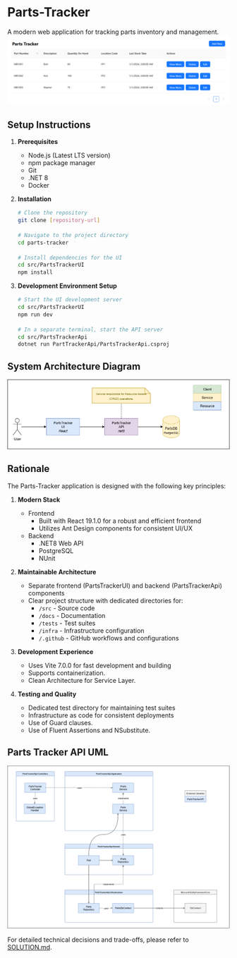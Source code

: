 # Parts-Tracker
A modern web application for tracking parts inventory and management.
![Parts Tracker UI Home Screen.png](docs/Parts%20Tracker%20UI%20Home%20Screen.png)

## Setup Instructions
1. **Prerequisites**
    - Node.js (Latest LTS version)
    - npm package manager
    - Git
    - .NET 8
    - Docker
   

2. **Installation**
   ```bash
   # Clone the repository
   git clone [repository-url]
   
   # Navigate to the project directory
   cd parts-tracker
   
   # Install dependencies for the UI
   cd src/PartsTrackerUI
   npm install
   ```

3. **Development Environment Setup**
   ```bash
   # Start the UI development server
   cd src/PartsTrackerUI
   npm run dev
   
   # In a separate terminal, start the API server
   cd src/PartsTrackerApi
   dotnet run PartTrackerApi/PartsTrackerApi.csproj
   ```


## System Architecture Diagram
![PartsTracker-System Diagram.drawio.png](docs/PartsTracker-System%20Diagram.drawio.png)

## Rationale
The Parts-Tracker application is designed with the following key principles:

1. **Modern Stack**
    - Frontend
        - Built with React 19.1.0 for a robust and efficient frontend
        - Utilizes Ant Design components for consistent UI/UX
    - Backend
        - .NET8 Web API
        - PostgreSQL
        - NUnit 
   

2. **Maintainable Architecture**
    - Separate frontend (PartsTrackerUI) and backend (PartsTrackerApi) components
    - Clear project structure with dedicated directories for:
        - `/src` - Source code
        - `/docs` - Documentation
        - `/tests` - Test suites
        - `/infra` - Infrastructure configuration
        - `/.github` - GitHub workflows and configurations
      

3. **Development Experience**
    - Uses Vite 7.0.0 for fast development and building
    - Supports containerization.
    - Clean Architecture for Service Layer.
   

4. **Testing and Quality**
    - Dedicated test directory for maintaining test suites
    - Infrastructure as code for consistent deployments
    - Use of Guard clauses.
    - Use of Fluent Assertions and NSubstitute.

## Parts Tracker API UML
![PartsTracker-PartsTrackerAPI.drawio.png](docs/PartsTracker-PartsTrackerAPI.drawio.png)

For detailed technical decisions and trade-offs, please refer to [SOLUTION.md](SOLUTION.md).

